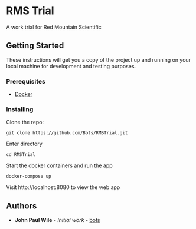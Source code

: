 # RMS Trial

A work trial for Red Mountain Scientific

## Getting Started

These instructions will get you a copy of the project up and running on your local machine for development and testing purposes.

### Prerequisites

- [Docker](https://docs.docker.com/get-docker/)

### Installing

Clone the repo:

```
git clone https://github.com/Bots/RMSTrial.git
```

Enter directory

```
cd RMSTrial
```

Start the docker containers and run the app

```
docker-compose up
```

Visit http://localhost:8080 to view the web app

## Authors

* **John Paul Wile** - *Initial work* - [bots](https://github.com/bots)